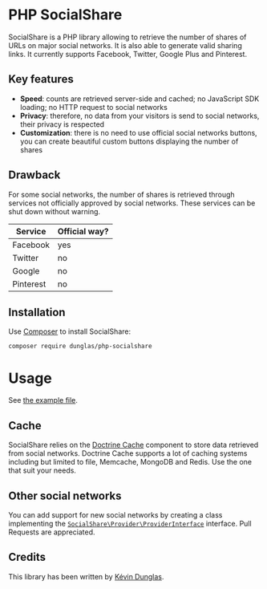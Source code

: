 # PHP SocialShare

SocialShare is a PHP library allowing to retrieve the number of shares of URLs on major social networks.
It is also able to generate valid sharing links.
It currently supports Facebook, Twitter, Google Plus and Pinterest.

## Key features

* **Speed**: counts are retrieved server-side and cached; no JavaScript SDK loading; no HTTP request to social networks
* **Privacy**: therefore, no data from your visitors is send to social networks, their privacy is respected
* **Customization**: there is no need to use official social networks buttons, you can create beautiful custom buttons displaying the number of shares

## Drawback

For some social networks, the number of shares is retrieved through services not officially approved by social networks.
These services can be shut down without warning.

| Service   | Official way? |
| --------- | ------------- |
| Facebook  | yes           |
| Twitter   | no            |
| Google    | no            |
| Pinterest | no            |

## Installation

Use [Composer](http://getcomposer.org/) to install SocialShare:

    composer require dunglas/php-socialshare

# Usage

See [the example file](examples/buttons.php).

## Cache

SocialShare relies on the [Doctrine Cache](http://docs.doctrine-project.org/projects/doctrine-common/en/latest/reference/caching.html) component to store data retrieved from social networks.
Doctrine Cache supports a lot of caching systems including but limited to file, Memcache, MongoDB and Redis. Use the one that suit your needs.

## Other social networks

You can add support for new social networks by creating a class implementing the [`SocialShare\Provider\ProviderInterface`](src/SocialShare/Provider/ProviderInterface.php) interface.
Pull Requests are appreciated.

## Credits

This library has been written by [Kévin Dunglas](http://dunglas.fr).